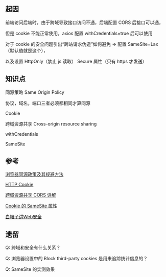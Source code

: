 ## 起因

前端访问后端时，由于跨域导致接口访问不通，后端配置 CORS 后接口可以通，

但是 cookie 不能正常使用，axios 配置 withCredentials=true 后可以使用

对于 cookie 的安全问题引出“跨站请求伪造”如何避免 => 配置 SameSite=Lax（默认值就是这个），

以及设置 HttpOnly（禁止 js 读取） Secure 属性（只有 https 才发送）

## 知识点

同源策略 Same Origin Policy

协议，域名，端口三者必须都相同才算同源

Cookie

跨域资源共享 Cross-origin resource sharing

withCredentials

SameSite

## 参考

[浏览器同源政策及其规避方法](https://www.ruanyifeng.com/blog/2016/04/same-origin-policy.html)

[HTTP Cookie](https://developer.mozilla.org/zh-CN/docs/Web/HTTP/Cookies)

[跨域资源共享 CORS 详解](https://www.ruanyifeng.com/blog/2016/04/cors.html)

[Cookie 的 SameSite 属性](https://www.ruanyifeng.com/blog/2019/09/cookie-samesite.html)

[白帽子讲Web安全](https://book.douban.com/subject/10546925/)


## 遗留

Q: 跨域和安全有什么关系？

Q: 浏览器设置中的 Block third-party cookies 是用来追踪统计信息的？

Q: SameSite 的实测效果
